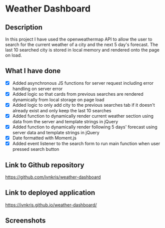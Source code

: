 # Weather Dashboard

## Description

In this project I have used the openweathermap API to allow the user to search for the current weather of a city and the next 5 day's forecast. The last 10 searched city is stored in local memory and rendered onto the page on load.

## What I have done

- [x] Added asynchronous JS functions for server request including error handling on server error
- [x] Added logic so that cards from previous searches are rendered dynamically from local storage on page load
- [x] Added logic to only add city to the previous searches tab if it doesn't already exist and only keep the last 10 searches
- [x] Added function to dynamically render current weather section using data from the server and template strings in jQuery
- [x] Added function to dynamically render following 5 days' forecast using server data and template strings in jQuery
- [x] Date formatted with Moment.js
- [x] Added event listener to the search form to run main function when user pressed search button

## Link to Github repository

https://github.com/ivnkris/weather-dashboard

## Link to deployed application

https://ivnkris.github.io/weather-dashboard/

## Screenshots
